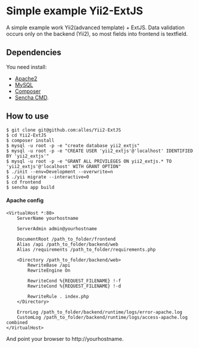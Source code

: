 # Simple example Yii2-ExtJS

A simple example work Yii2(advanced template) + ExtJS. Data validation occurs
only on the backend (Yii2), so most fields into frontend is textfield.

## Dependencies

You need install:
 * [Apache2](https://httpd.apache.org/download.cgi)
 * [MySQL](https://www.mysql.com/downloads/)
 * [Composer](https://getcomposer.org/download/)
 * [Sencha CMD](https://www.sencha.com/products/extjs/cmd-download/).

## How to use

```
$ git clone git@github.com:alles/Yii2-ExtJS
$ cd Yii2-ExtJS
$ composer install
$ mysql -u root -p -e "create database yii2_extjs"
$ mysql -u root -p -e "CREATE USER 'yii2_extjs'@'localhost' IDENTIFIED BY 'yii2_extjs'"
$ mysql -u root -p -e "GRANT ALL PRIVILEGES ON yii2_extjs.* TO 'yii2_extjs'@'localhost' WITH GRANT OPTION"
$ ./init --env=Development --overwrite=n
$ ./yii migrate --interactive=0
$ cd frontend
$ sencha app build
```

#### Apache config

```
<VirtualHost *:80>
    ServerName yourhostname

    ServerAdmin admin@yourhostname

    DocumentRoot /path_to_folder/frontend
    Alias /api /path_to_folder/backend/web
    Alias /requirements /path_to_folder/requirements.php

    <Directory /path_to_folder/backend/web>
        RewriteBase /api
        RewriteEngine On

        RewriteCond %{REQUEST_FILENAME} !-f
        RewriteCond %{REQUEST_FILENAME} !-d

        RewriteRule . index.php
    </Directory>

    ErrorLog /path_to_folder/backend/runtime/logs/error-apache.log
    CustomLog /path_to_folder/backend/runtime/logs/access-apache.log combined
</VirtualHost>
```

And point your browser to http://yourhostname.